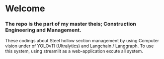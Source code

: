 # Welcome

### The repo is the part of my master theis; Construction Engineering and Management.

These codings about Steel hollow section management by using Computer vision under of YOLOv11 (Ultralytics) and Langchain / Langgraph. To use this system, using streamlit as a web-application excute all system.
